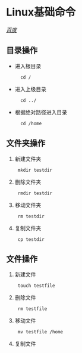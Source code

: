 # Linux基础命令
[*百度*](http://baidu.com/ "不会就问百度")

## **目录操作**

* 进入根目录

        cd /

* 进入上级目录

        cd ../
* 根据绝对路径进入目录

        cd /home

## **文件夹操作**
1. 新建文件夹

        mkdir testdir 

2. 删除文件夹

        rmdir testdir

3. 移动文件夹

        rm testdir

4. 复制文件夹

        cp testdir        

## **文件操作**
1. 新建文件

        touch testfile
2. 删除文件

        rm testfile
3. 移动文件

        mv testfile /home
4. 复制文件





